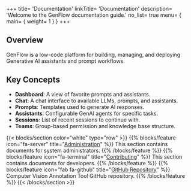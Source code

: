 +++
title= 'Documentation'
linkTitle= 'Documentation'
description= 'Welcome to the GenFlow documentation guide.'
no_list= true
menu= { main= { weight= 1 } }
+++
## Overview

GenFlow is a low-code platform for building, managing, and deploying Generative AI assistants and prompt workflows.

## Key Concepts

- **Dashboard**: A view of favorite prompts and assistants.
- **Chat**: A chat interface to available LLMs, prompts, and assistants.
- **Prompts**: Templates used to generate AI responses.
- **Assistants**: Configurable GenAI agents for specific tasks.
- **Sessions**: List of recent sessions to continue with.
- **Teams**: Group-based permission and knowledge base structure.

{{< blocks/section color="white" type="row" >}}
{{% blocks/feature icon="fa-server" title="[Administration](/docs/administration/)" %}}
This section contains documents for system administrators.
{{% /blocks/feature %}}
{{% blocks/feature icon="fa-terminal" title="[Contributing](/docs/contributing/)" %}}
This section contains documents for developers.
{{% /blocks/feature %}}
{{% blocks/feature icon="fab fa-github" title="[GitHub Repository](https://github.com/Reveal-AI-DE/GenFlow)" %}}
Computer Vision Annotation Tool GitHub repository.
{{% /blocks/feature %}}
{{< /blocks/section >}}
